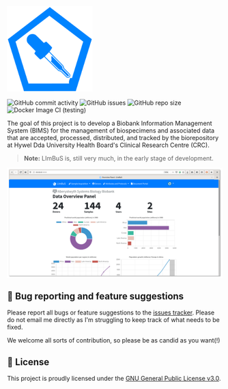 <img src="services/web/app/static/images/logos/limbus_logo_250px.png" style="margin: 0 auto 0;" width="200px">

<p align="center">

![GitHub commit activity](https://img.shields.io/github/commit-activity/w/AberystwythSystemsBiology/LImBuS)
![GitHub issues](https://img.shields.io/github/issues/AberystwythSystemsBiology/LImBuS)
![GitHub repo size](https://img.shields.io/github/repo-size/AberystwythSystemsBiology/LImBuS)
![Docker Image CI (testing)](https://github.com/AberystwythSystemsBiology/LImBuS/workflows/Docker%20Image%20CI%20(testing)/badge.svg)

</p>

The goal of this project is to develop a Biobank Information Management System (BIMS) for the management of biospecimens and associated data that are accepted, processed, distributed, and tracked by the biorepository at Hywel Dda University Health Board's Clinical Research Centre (CRC).

> **Note:** LImBuS is, still very much, in the early stage of development. 


<img src="screenshot.png" align="center" max-width="800px">


## 🤔 Bug reporting and feature suggestions

Please report all bugs or feature suggestions to the [issues tracker](https://www.github.com/AberystwythSystemsBiology/limbus/issues). Please do not email me directly as I'm struggling to keep track of what needs to be fixed.

We welcome all sorts of contribution, so please be as candid as you want(!)

## 📜 License

This project is proudly licensed under the [GNU General Public License v3.0](https://raw.githubusercontent.com/AberystwythSystemsBiology/limbus/dev/LICENSE).
